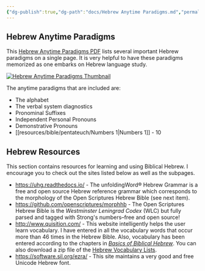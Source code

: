```yaml
---
{"dg-publish":true,"dg-path":"docs/Hebrew Anytime Paradigms.md","permalink":"/docs/hebrew-anytime-paradigms/","noteIcon":"","created":"","updated":""}
---
```



## Hebrew Anytime Paradigms

This [Hebrew Anytime Paradigms PDF](/pdf/Hebrew-Anytime-Paradigms.pdf) lists several important Hebrew paradigms on a single page. It is very helpful to have these paradigms memorized as one embarks on Hebrew language study.

<a href="/pdf/Hebrew-Anytime-Paradigms.pdf"><img alt="Hebrew Anytime Paradigms Thumbnail" src="/img/hebrew-anytime-paradigms.png" /></a>

The anytime paradigms that are included are:

- The alphabet
- The verbal system diagnostics
- Pronominal Suffixes
- Independent Personal Pronouns
- Demonstrative Pronouns
- [[resources/bible/pentateuch/Numbers 1\|Numbers 1]] - 10

## Hebrew Resources

This section contains resources for learning and using Biblical Hebrew. I encourage you to check out the sites listed below as well as the subpages.

- https://uhg.readthedocs.io/ - The unfoldingWord® Hebrew Grammar is a free and open source Hebrew reference grammar which corresponds to the morphology of the Open Scriptures Hebrew Bible (see next item).
- https://github.com/openscriptures/morphhb - The Open Scriptures Hebrew Bible is the _Westminster Leningrad Codex_ (WLC) but fully parsed and tagged with Strong's numbers–free and open source!
- http://www.quisition.com/ - This website intelligently helps the user learn vocabulary. I have entered in all the vocabulary words that occur more than 46 times in the Hebrew Bible. Also, vocabulary has been entered according to the chapters in [_Basics of Biblical Hebrew_](https://www.amazon.com/Basics-Biblical-Hebrew-Grammar-Second/dp/0310520673/). You can also download a zip file of the [Hebrew Vocabulary Lists](/zip/HebrewVocabularyLists.zip).
- https://software.sil.org/ezra/ - This site maintains a very good and free Unicode Hebrew font.
